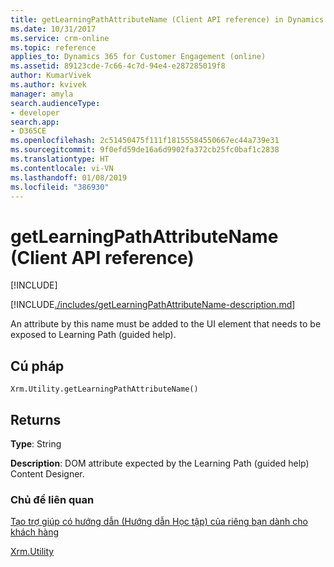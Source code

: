 ```yaml
---
title: getLearningPathAttributeName (Client API reference) in Dynamics 365 for Customer Engagement| MicrosoftDocs
ms.date: 10/31/2017
ms.service: crm-online
ms.topic: reference
applies_to: Dynamics 365 for Customer Engagement (online)
ms.assetid: 89123cde-7c66-4c7d-94e4-e287285019f8
author: KumarVivek
ms.author: kvivek
manager: amyla
search.audienceType:
- developer
search.app:
- D365CE
ms.openlocfilehash: 2c51450475f111f18155584550667ec44a739e31
ms.sourcegitcommit: 9f0efd59de16a6d9902fa372cb25fc0baf1c2838
ms.translationtype: HT
ms.contentlocale: vi-VN
ms.lasthandoff: 01/08/2019
ms.locfileid: "386930"
---
```

# <a name="getlearningpathattributename-client-api-reference"></a>getLearningPathAttributeName (Client API reference)

[!INCLUDE[](../../../../includes/cc_applies_to_update_9_0_0.md)]

[!INCLUDE[./includes/getLearningPathAttributeName-description.md](./includes/getLearningPathAttributeName-description.md)]

An attribute by this name must be added to the UI element that needs to be exposed to Learning Path (guided help). 

## <a name="syntax"></a>Cú pháp

`Xrm.Utility.getLearningPathAttributeName()`

## <a name="returns"></a>Returns

**Type**: String

**Description**: DOM attribute expected by the Learning Path (guided help) Content Designer.

### <a name="related-topics"></a>Chủ đề liên quan

[Tạo trợ giúp có hướng dẫn (Hướng dẫn Học tập) của riêng bạn dành cho khách hàng](../../../../customize/create-guided-help-learning-path.md)

[Xrm.Utility](../xrm-utility.md)



